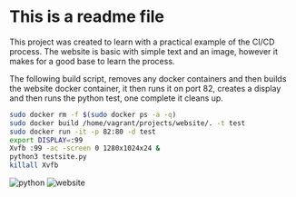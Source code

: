 # This is a readme file
This project was created to learn with a practical example of the CI/CD process.   The website is basic with simple text and an image, however it makes for a good base to learn the process.

The following build script, removes any docker containers and then builds the website docker container, it then runs it on port 82, creates a display  and then runs the python test, one complete it cleans up.

```bash
sudo docker rm -f $(sudo docker ps -a -q)
sudo docker build /home/vagrant/projects/website/. -t test
sudo docker run -it -p 82:80 -d test
export DISPLAY=:99
Xvfb :99 -ac -screen 0 1280x1024x24 &
python3 testsite.py
killall Xvfb
```

<img src="https://i.imgur.com/7FkVHgs.png" alt="python" title="CI/CD">

<img src="https://i.imgur.com/boPwKvU.png" alt="website" title="CI/CD">

